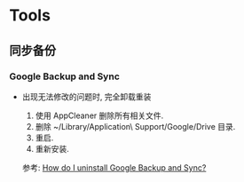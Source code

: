 # Tools
## 同步备份

### Google Backup and Sync
* 出现无法修改的问题时, 完全卸载重装

    1. 使用 AppCleaner 删除所有相关文件.
    2. 删除 ~/Library/Application\ Support/Google/Drive 目录.
    3. 重启.
    4. 重新安装.

    参考: [How do I uninstall Google Backup and Sync?](https://spaces.uncc.edu/pages/viewpage.action?pageId=23790609)